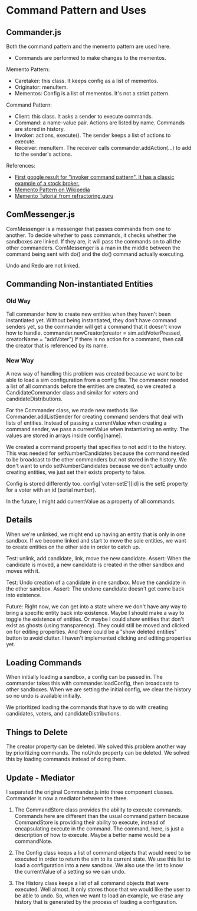 # Command Pattern and Uses

## Commander.js

Both the command pattern and the memento pattern are used here.
 * Commands are performed to make changes to the mementos.
 
Memento Pattern:
 * Caretaker: this class. It keeps config as a list of mementos.
 * Originator: menuItem.
 * Mementos: Config is a list of mementos. It's not a strict pattern.
 
Command Pattern:
 * Client: this class. It asks a sender to execute commands.
 * Command: a name-value pair. Actions are listed by name. Commands are stored in history.
 * Invoker: actions, execute(). The sender keeps a list of actions to execute.
 * Receiver: menuItem. The receiver calls commander.addAction(...) to add to the sender's actions.
 
References:
 * [First google result for "invoker command pattern". It has a classic example of a stock broker.](https://home.csulb.edu/~pnguyen/cecs277/lecnotes/Command%20Pattern%201.pdf)
 * [Memento Pattern on Wikipedia](https://en.wikipedia.org/wiki/Memento_pattern)
 * [Memento Tutorial from refractoring.guru](https://refactoring.guru/design-patterns/memento)

## ComMessenger.js

ComMessenger is a messenger that passes commands from one to another. To decide whether to pass commands, it checks whether the sandboxes are linked. If they are, it will pass the commands on to all the other commanders. ComMessenger is a man in the middle between the command being sent with do() and the do() command actually executing.

Undo and Redo are not linked.

## Commanding Non-instantiated Entities

### Old Way
Tell commander how to create new entities when they haven't been instantiated yet. Without being instantiated, they don't have command senders yet, so the commander will get a command that it doesn't know how to handle.
commander.newCreator(creator = sim.addVoterPressed, creatorName = "addVoter")
If there is no action for a command, then call the creator that is referenced by its name.

### New Way
A new way of handling this problem was created because we want to be able to load a sim configuration from a config file. The commander needed a list of all commands before the entities are created, so we created a CandidateCommander class and similar for voters and candidateDistributions. 

For the Commander class, we made new methods like Commander.addListSender for creating command senders that deal with lists of entities. Instead of passing a currentValue when creating a command sender, we pass a currentValue when instantiating an entity. The values are stored in arrays inside config[name].

We created a command property that specifies to not add it to the history. This was needed for setNumberCandidates because the command needed to be broadcast to the other commanders but not stored in the history. We don't want to undo setNumberCandidates because we don't actually undo creating entities, we just set their exists property to false.

Config is stored differently too. config['voter-setE'][id] is the setE property for a voter with an id (serial number). 

In the future, I might add currentValue as a property of all commands.

## Details
When we're unlinked, we might end up having an entity that is only in one sandbox. If we become linked and start to move the sole entities, we want to create entities on the other side in order to catch up.

Test: unlink, add candidate, link, move the new candidate.
Assert: When the candidate is moved, a new candidate is created in the other sandbox and moves with it.

Test: Undo creation of a candidate in one sandbox. Move the candidate in the other sandbox.
Assert: The undone candidate doesn't get come back into existence.

Future: Right now, we can get into a state where we don't have any way to bring a specific entity back into existence. Maybe I should make a way to toggle the existence of entities. Or maybe I could show entities that don't exist as ghosts (using transparency). They could still be moved and clicked on for editing properties. And there could be a "show deleted entities" button to avoid clutter. I haven't implemented clicking and editing properties yet.

## Loading Commands
When initially loading a sandbox, a config can be passed in. The commander takes this with commander.loadConfig, then broadcasts to other sandboxes. When we are setting the initial config, we clear the history so no undo is available initially.

We prioritized loading the commands that have to do with creating candidates, voters, and candidateDistributions. 

## Things to Delete
The creator property can be deleted. We solved this problem another way by prioritizing commands. The noUndo property can be deleted. We solved this by loading commands instead of doing them.

## Update - Mediator
I separated the original Commander.js into three component classes. Commander is now a mediator between the three. 

1. The CommandStore class provides the ability to execute commands. Commands here are different than the usual command pattern because CommandStore is providing their ability to execute, instead of encapsulating execute in the command. The command, here, is just a description of how to execute. Maybe a better name would be a commandNote.

2. The Config class keeps a list of command objects that would need to be executed in order to return the sim to its current state. We use this list to load a configuration into a new sandbox. We also use the list to know the currentValue of a setting so we can undo.

3. The History class keeps a list of all command objects that were executed. Well almost. It only stores those that we would like the user to be able to undo. So, when we want to load an example, we erase any history that is generated by the process of loading a configuration. 